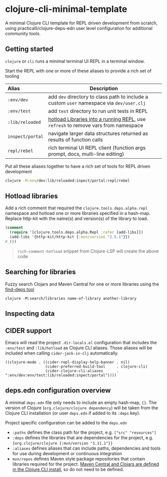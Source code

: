 # clojure-cli-minimal-template

A minimal Clojure CLI template for REPL driven development from scratch, using practicalli/clojure-deps-edn user level configuration for additional community tools.


## Getting started

`clojure` or `cli` runs a minimal terminal UI REPL in a terminal window.

Start the REPL with one or more of these aliases to provide a rich set of tooling

| Alias            | Description                                                                                                                                                             |
|:-----------------|-------------------------------------------------------------------------------------------------------------------------------------------------------------------------|
| `:env/dev`       | add `dev` directory to class path to include a custom `user` namespace via `dev/user.clj`                                                                               |
| `:env/test`      | add `test` directory to run unit tests in REPL                                                                                                                          |
| `:lib/reloaded`  | [hotload Libraries into a running REPL](https://practical.li/clojure/alternative-tools/clojure-cli/hotload-libraries.html), use `refresh` to remove vars from namespace |
| `inspect/portal` | navigate larger data structures returned as results of function calls                                                                                                   |
| `repl/rebel`     | rich terminal UI REPL client (function args prompt, docs, multi-line editing)                                                                                           |

Put all these aliases together to have a rich set of tools for REPL driven development

```bash
clojure -M:env/dev:lib/reloaded:inpect/portal:repl/rebel
```


## Hotload libraries

Add a rich comment that required the `clojure.tools.deps.alpha.repl` namespace and hotload one or more libraries specified in a hash-map.  Replace http-kit with the name(s) and version(s) of the library to load.

```clojure
(comment
  (require '[clojure.tools.deps.alpha.Repl :refer [add-libs]])
  (add-libs '{http-kit/http-kit {:mvn/version "2.5.1"}})
#_())
```

> `rich-comment-hotload` snippet from Clojure-LSP will create the above code


## Searching for libraries

Fuzzy search Clojars and Maven Central for one or more libraries using the [find-deps tool](https://github.com/hagmonk/find-deps)

`clojure -M:search/libraries name-of-library another-library`


## Inspecting data




## CIDER support

Emacs will read the project `.dir-locals.el` configuration that includes the `:env/test` and `:lib/hotload` as Clojure CLI aliases.  Those aliases will be included when calling `cider-jack-in-clj` automatically.

```elisp
((clojure-mode . ((cider-repl-display-help-banner . nil)
                  (cider-preferred-build-tool     . clojure-cli)
                  (cider-clojure-cli-aliases      . ":env/dev:env/test:lib/reloaded:inpect/portal"))))
```



## deps.edn configuration overview

A minimal `deps.edn` file only needs to include an empty hash-map, `{}`.  The version of Clojure (`org.clojure/clojure dependency`) will be taken from the Clojure CLI installation (or user `deps.edn` if added to its `:deps` key).

Project specific configuration can be added to the `deps.edn`

* `:paths` defines the class path for the project, e.g. `["src" "resources"]`
* `:deps` defines the libraries that are dependencies for the project, e.g. `{org.clojure/clojure {:mvn/version "1.11.1"}}`
* `:aliases` defines aliases that can include paths, dependencies and tools for use during development or continuous integration
* `mvn/repos` defines Maven style package repositories that contain libraries required for the project.  [Maven Central and Clojars are defined in the Clojure CLI install](https://github.com/clojure/tools.deps.alpha/blob/master/src/main/resources/clojure/tools/deps/deps.edn), so do not need to be defined.
